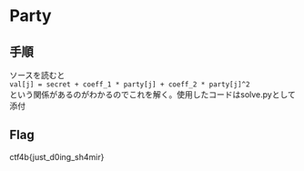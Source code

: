 # Party

## 手順
ソースを読むと  
`val[j] = secret + coeff_1 * party[j] + coeff_2 * party[j]^2`  
という関係があるのがわかるのでこれを解く。使用したコードはsolve.pyとして添付

## Flag
ctf4b{just_d0ing_sh4mir}
